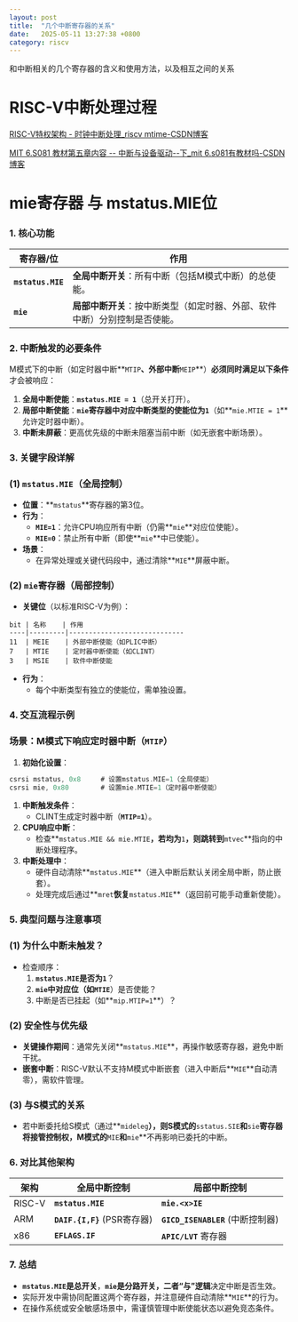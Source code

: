 ```yaml
---
layout: post
title:  "几个中断寄存器的关系"
date:   2025-05-11 13:27:38 +0800
category: riscv
---
```


和中断相关的几个寄存器的含义和使用方法，以及相互之间的关系

# RISC-V中断处理过程

[RISC-V特权架构 - 时钟中断处理_riscv mtime-CSDN博客](https://blog.csdn.net/zyhse/article/details/141054966)

[MIT 6.S081 教材第五章内容 -- 中断与设备驱动--下_mit 6.s081有教材吗-CSDN博客](https://blog.csdn.net/m0_53157173/article/details/131364904)

# mie寄存器 与 mstatus.MIE位

### **1. 核心功能**

| **寄存器/位** | **作用** |
| --- | --- |
| **`mstatus.MIE`** | **全局中断开关**：所有中断（包括M模式中断）的总使能。 |
| **`mie`** | **局部中断开关**：按中断类型（如定时器、外部、软件中断）分别控制是否使能。 |

### **2. 中断触发的必要条件**

M模式下的中断（如定时器中断**`MTIP`**、外部中断**`MEIP`**）**必须同时满足以下条件**才会被响应：

1. **全局中断使能**：**`mstatus.MIE = 1`**（总开关打开）。
2. **局部中断使能**：**`mie`**寄存器中对应中断类型的使能位为**`1`**（如**`mie.MTIE = 1`**允许定时器中断）。
3. **中断未屏蔽**：更高优先级的中断未阻塞当前中断（如无嵌套中断场景）。

### **3. 关键字段详解**

### **(1) `mstatus.MIE`（全局控制）**

- **位置**：**`mstatus`**寄存器的第3位。
- **行为**：
    - **`MIE=1`**：允许CPU响应所有中断（仍需**`mie`**对应位使能）。
    - **`MIE=0`**：禁止所有中断（即使**`mie`**中已使能）。
- **场景**：
    - 在异常处理或关键代码段中，通过清除**`MIE`**屏蔽中断。

### **(2) `mie`寄存器（局部控制）**

- **关键位**（以标准RISC-V为例）：

```
bit | 名称    | 作用
----|---------|-----------------------------
11  | MEIE    | 外部中断使能（如PLIC中断）
7   | MTIE    | 定时器中断使能（如CLINT）
3   | MSIE    | 软件中断使能
```

- **行为**：
    - 每个中断类型有独立的使能位，需单独设置。

### **4. 交互流程示例**

### **场景：M模式下响应定时器中断（`MTIP`）**

1. **初始化设置**：

```nasm
csrsi mstatus, 0x8     # 设置mstatus.MIE=1（全局使能）
csrsi mie, 0x80        # 设置mie.MTIE=1（定时器中断使能）
```

1. **中断触发条件**：
    - CLINT生成定时器中断（**`MTIP=1`**）。
2. **CPU响应中断**：
    - 检查**`mstatus.MIE && mie.MTIE`**，若均为**`1`**，则跳转到**`mtvec`**指向的中断处理程序。
3. **中断处理中**：
    - 硬件自动清除**`mstatus.MIE`**（进入中断后默认关闭全局中断，防止嵌套）。
    - 处理完成后通过**`mret`**恢复**`mstatus.MIE`**（返回前可能手动重新使能）。
    

### **5. 典型问题与注意事项**

### **(1) 为什么中断未触发？**

- 检查顺序：
    1. **`mstatus.MIE`**是否为**`1`**？
    2. **`mie`**中对应位（如**`MTIE`**）是否使能？
    3. 中断是否已挂起（如**`mip.MTIP=1`**）？

### **(2) 安全性与优先级**

- **关键操作期间**：通常先关闭**`mstatus.MIE`**，再操作敏感寄存器，避免中断干扰。
- **嵌套中断**：RISC-V默认不支持M模式中断嵌套（进入中断后**`MIE`**自动清零），需软件管理。

### **(3) 与S模式的关系**

- 若中断委托给S模式（通过**`mideleg`**），则S模式的**`sstatus.SIE`**和**`sie`**寄存器将接管控制权，M模式的**`MIE`**和**`mie`**不再影响已委托的中断。

### **6. 对比其他架构**

| **架构** | **全局中断控制** | **局部中断控制** |
| --- | --- | --- |
| RISC-V | **`mstatus.MIE`** | **`mie.<x>IE`** |
| ARM | **`DAIF.{I,F}`** (PSR寄存器) | **`GICD_ISENABLER`** (中断控制器) |
| x86 | **`EFLAGS.IF`** | **`APIC/LVT`** 寄存器 |

### **7. 总结**

- **`mstatus.MIE`是总开关**，**`mie`**是分路开关，二者**“与”逻辑**决定中断是否生效。
- 实际开发中需协同配置这两个寄存器，并注意硬件自动清除**`MIE`**的行为。
- 在操作系统或安全敏感场景中，需谨慎管理中断使能状态以避免竞态条件。